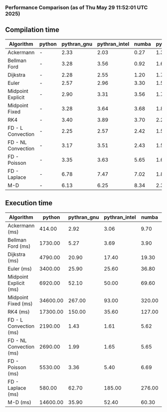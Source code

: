 ### Performance Comparison (as of Thu May 29 11:52:01 UTC 2025)
## Compilation time
Algorithm                 | python                    | pythran_gnu               | pythran_intel             | numba                     | pyccel_gnu_c              | pyccel_gnu_fortran        | pyccel_intel_c            | pyccel_intel_fortran     
------------------------- | ------------------------- | ------------------------- | ------------------------- | ------------------------- | ------------------------- | ------------------------- | ------------------------- | -------------------------
Ackermann                 | -                         | 2.33                      | 2.03                      | 0.27                      | 1.32                      | 1.35                      | 1.38                      | -                        
Bellman Ford              | -                         | 3.28                      | 3.56                      | 0.92                      | 1.62                      | 1.51                      | 1.63                      | -                        
Dijkstra                  | -                         | 2.28                      | 2.55                      | 1.20                      | 1.71                      | 1.59                      | 1.85                      | -                        
Euler                     | -                         | 2.57                      | 2.96                      | 3.30                      | 1.57                      | 1.47                      | 1.64                      | -                        
Midpoint Explicit         | -                         | 2.90                      | 3.31                      | 3.56                      | 1.79                      | 1.71                      | 1.84                      | -                        
Midpoint Fixed            | -                         | 3.28                      | 3.64                      | 3.68                      | 1.89                      | 1.74                      | 1.90                      | -                        
RK4                       | -                         | 3.40                      | 3.89                      | 3.70                      | 2.23                      | 2.15                      | 2.26                      | -                        
FD - L Convection         | -                         | 2.25                      | 2.57                      | 2.42                      | 1.51                      | 1.42                      | 1.56                      | -                        
FD - NL Convection        | -                         | 3.17                      | 3.51                      | 2.43                      | 1.51                      | 1.43                      | 1.56                      | -                        
FD - Poisson              | -                         | 3.35                      | 3.63                      | 5.65                      | 1.66                      | 1.72                      | 1.73                      | -                        
FD - Laplace              | -                         | 6.78                      | 7.47                      | 7.02                      | 1.89                      | 1.84                      | 1.88                      | -                        
M-D                       | -                         | 6.13                      | 6.25                      | 8.34                      | 2.34                      | 2.47                      | 2.60                      | -                        

## Execution time
Algorithm                 | python                    | pythran_gnu               | pythran_intel             | numba                     | pyccel_gnu_c              | pyccel_gnu_fortran        | pyccel_intel_c            | pyccel_intel_fortran     
------------------------- | ------------------------- | ------------------------- | ------------------------- | ------------------------- | ------------------------- | ------------------------- | ------------------------- | -------------------------
Ackermann (ms)            | 414.00                    | 2.92                      | 3.06                      | 9.70                      | 1.23                      | 1.23                      | 4.36                      | -                        
Bellman Ford (ms)         | 1730.00                   | 5.27                      | 3.69                      | 3.90                      | 3.71                      | 3.22                      | 6.60                      | -                        
Dijkstra (ms)             | 4790.00                   | 20.90                     | 17.40                     | 19.30                     | 71.00                     | 18.80                     | 52.90                     | -                        
Euler (ms)                | 3400.00                   | 25.90                     | 25.60                     | 36.80                     | 27.30                     | 10.60                     | 23.00                     | -                        
Midpoint Explicit (ms)    | 6920.00                   | 52.10                     | 50.00                     | 69.60                     | 44.60                     | 19.30                     | 39.90                     | -                        
Midpoint Fixed (ms)       | 34600.00                  | 267.00                    | 93.00                     | 320.00                    | 189.00                    | 71.90                     | 175.00                    | -                        
RK4 (ms)                  | 17300.00                  | 150.00                    | 35.60                     | 127.00                    | 95.00                     | 31.80                     | 78.40                     | -                        
FD - L Convection (ms)    | 2190.00                   | 1.43                      | 1.61                      | 5.62                      | 6.64                      | 1.63                      | 3.41                      | -                        
FD - NL Convection (ms)   | 2690.00                   | 1.99                      | 1.65                      | 5.65                      | 6.82                      | 1.52                      | 3.57                      | -                        
FD - Poisson (ms)         | 5530.00                   | 3.36                      | 5.40                      | 6.69                      | 16.10                     | 2.60                      | 12.30                     | -                        
FD - Laplace (ms)         | 580.00                    | 62.70                     | 185.00                    | 276.00                    | 484.00                    | 56.00                     | 294.00                    | -                        
M-D (ms)                  | 14600.00                  | 35.90                     | 52.40                     | 60.30                     | 114.00                    | 61.90                     | 69.10                     | -                        
